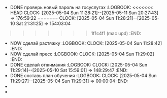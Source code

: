 - DONE проверь новый пароль на госуслугах
  :LOGBOOK:
<<<<<<< HEAD
  CLOCK: [2025-05-04 Sun 11:28:21]--[2025-05-11 Sun 20:27:43] =>  176:59:22
=======
  CLOCK: [2025-05-04 Sun 11:28:21]--[2025-05-10 Sat 21:31:25] =>  154:03:04
>>>>>>> 1f1c4f1 (mac upd)
  :END:
- NOW сделай растяжку
  :LOGBOOK:
  CLOCK: [2025-05-04 Sun 11:28:42]
  :END:
- NOW сделай пресс
  :LOGBOOK:
  CLOCK: [2025-05-04 Sun 11:29:02]
  :END:
- DONE сделай отжимания
  :LOGBOOK:
  CLOCK: [2025-05-04 Sun 11:29:14]--[2025-05-10 Sat 15:59:01] =>  148:29:47
  :END:
- DONE составь план обучения 
  :LOGBOOK:
  CLOCK: [2025-05-04 Sun 11:29:27]--[2025-05-04 Sun 11:29:31] =>  00:00:04
  :END:
-
-